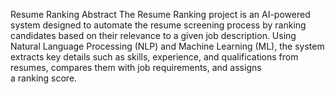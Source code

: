 Resume Ranking
Abstract
The Resume Ranking project is an AI-powered system designed to automate the resume screening process by ranking candidates based on their relevance to a given job description. Using Natural Language Processing (NLP) and Machine Learning (ML), the system extracts key details such as skills, experience, and qualifications from resumes, compares them with job requirements, and assigns a ranking score.
